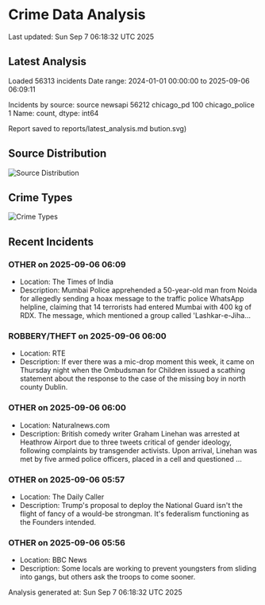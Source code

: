 # Crime Data Analysis
Last updated: Sun Sep  7 06:18:32 UTC 2025

## Latest Analysis

Loaded 56313 incidents
Date range: 2024-01-01 00:00:00 to 2025-09-06 06:09:11

Incidents by source:
source
newsapi           56212
chicago_pd          100
chicago_police        1
Name: count, dtype: int64

Report saved to reports/latest_analysis.md
bution.svg)

## Source Distribution
![Source Distribution](images/source_distribution.svg)

## Crime Types
![Crime Types](images/crime_types.svg)

## Recent Incidents

### OTHER on 2025-09-06 06:09
- Location: The Times of India
- Description: Mumbai Police apprehended a 50-year-old man from Noida for allegedly sending a hoax message to the traffic police WhatsApp helpline, claiming that 14 terrorists had entered Mumbai with 400 kg of RDX. The message, which mentioned a group called 'Lashkar-e-Jiha…


### ROBBERY/THEFT on 2025-09-06 06:00
- Location: RTE
- Description: If ever there was a mic-drop moment this week, it came on Thursday night when the Ombudsman for Children issued a scathing statement about the response to the case of the missing boy in north county Dublin.


### OTHER on 2025-09-06 06:00
- Location: Naturalnews.com
- Description: British comedy writer Graham Linehan was arrested at Heathrow Airport due to three tweets critical of gender ideology, following complaints by transgender activists. Upon arrival, Linehan was met by five armed police officers, placed in a cell and questioned …


### OTHER on 2025-09-06 05:57
- Location: The Daily Caller
- Description: Trump's proposal to deploy the National Guard isn't the flight of fancy of a would-be strongman. It's federalism functioning as the Founders intended.


### OTHER on 2025-09-06 05:56
- Location: BBC News
- Description: Some locals are working to prevent youngsters from sliding into gangs, but others ask the troops to come sooner.

Analysis generated at: Sun Sep  7 06:18:32 UTC 2025
